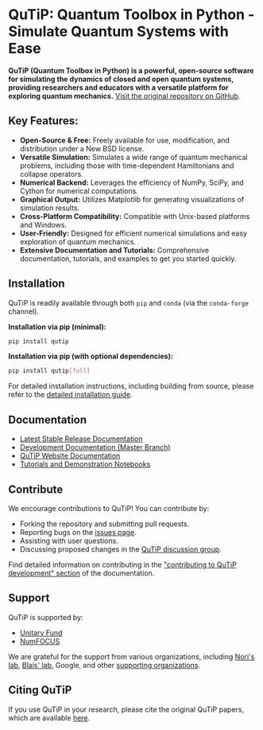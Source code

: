 # QuTiP: Quantum Toolbox in Python - Simulate Quantum Systems with Ease

**QuTiP (Quantum Toolbox in Python) is a powerful, open-source software for simulating the dynamics of closed and open quantum systems, providing researchers and educators with a versatile platform for exploring quantum mechanics.**  [Visit the original repository on GitHub](https://github.com/qutip/qutip).

## Key Features:

*   **Open-Source & Free:**  Freely available for use, modification, and distribution under a New BSD license.
*   **Versatile Simulation:**  Simulates a wide range of quantum mechanical problems, including those with time-dependent Hamiltonians and collapse operators.
*   **Numerical Backend:** Leverages the efficiency of NumPy, SciPy, and Cython for numerical computations.
*   **Graphical Output:**  Utilizes Matplotlib for generating visualizations of simulation results.
*   **Cross-Platform Compatibility:** Compatible with Unix-based platforms and Windows.
*   **User-Friendly:** Designed for efficient numerical simulations and easy exploration of quantum mechanics.
*   **Extensive Documentation and Tutorials:**  Comprehensive documentation, tutorials, and examples to get you started quickly.

## Installation

QuTiP is readily available through both `pip` and `conda` (via the `conda-forge` channel).

**Installation via pip (minimal):**

```bash
pip install qutip
```

**Installation via pip (with optional dependencies):**

```bash
pip install qutip[full]
```

For detailed installation instructions, including building from source, please refer to the [detailed installation guide](https://qutip.readthedocs.io/en/stable/installation.html).

## Documentation

*   [Latest Stable Release Documentation](https://qutip.readthedocs.io/en/latest/)
*   [Development Documentation (Master Branch)](https://qutip.readthedocs.io/en/master/)
*   [QuTiP Website Documentation](https://qutip.org/documentation.html)
*   [Tutorials and Demonstration Notebooks](https://qutip.org/tutorials.html)

## Contribute

We encourage contributions to QuTiP! You can contribute by:

*   Forking the repository and submitting pull requests.
*   Reporting bugs on the [issues page](https://github.com/qutip/qutip/issues).
*   Assisting with user questions.
*   Discussing proposed changes in the [QuTiP discussion group](https://groups.google.com/g/qutip).

Find detailed information on contributing in the ["contributing to QuTiP development" section](https://qutip.readthedocs.io/en/stable/development/contributing.html) of the documentation.

## Support

QuTiP is supported by:

*   [Unitary Fund](https://unitary.fund)
*   [NumFOCUS](https://numfocus.org)

We are grateful for the support from various organizations, including [Nori's lab](https://dml.riken.jp/), [Blais' lab](https://www.physique.usherbrooke.ca/blais/), Google, and other [supporting organizations](https://qutip.org/#supporting-organizations).

## Citing QuTiP

If you use QuTiP in your research, please cite the original QuTiP papers, which are available [here](https://dml.riken.jp/?s=QuTiP).